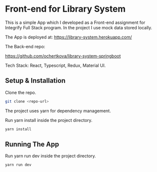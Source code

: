 # Front-end for Library System

This is a simple App which I developed as a Front-end assignment for Integrify Full Stack program. In the project I use mock data stored locally.

The App is deployed at:
https://library-system.herokuapp.com/

The Back-end repo:

https://github.com/ochertkova/library-system-springboot

Tech Stack: React, Typescript, Redux, Material UI.

## Setup & Installation

Clone the repo.

```bash
git clone <repo-url>
```

The project uses yarn for dependency management.

Run yarn install inside the project directory.

```bash
yarn install
```

## Running The App

Run yarn run dev inside the project directory.

```bash
yarn run dev
```
